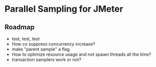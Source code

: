 # Parallel Sampling for JMeter

## Roadmap

- test, test, test
- How co suppress concurrency increase?
- make "parent sample" a flag
- How to optimize resource usage and not spawn threads all the time?
- transaction samplers work or not?
